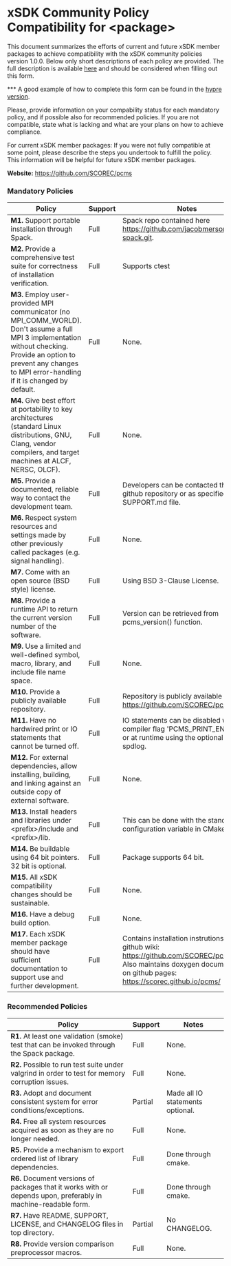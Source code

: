 # xSDK Community Policy Compatibility for \<package\>

This document summarizes the efforts of current and future xSDK member packages to achieve compatibility with the xSDK community policies version 1.0.0. Below only short descriptions of each policy are provided. The full description is available [here](https://github.com/xsdk-project/xsdk-community-policies)
and should be considered when filling out this form.

*** A good example of how to complete this form can be found in the [hypre version](https://github.com/xsdk-project/xsdk-policy-compatibility/blob/master/hypre-policy-compatibility.md).

Please, provide information on your compability status for each mandatory policy, and if possible also for recommended policies.
If you are not compatible, state what is lacking and what are your plans on how to achieve compliance.

For current xSDK member packages: If you were not fully compatible at some point, please describe the steps you undertook to fulfill the policy. This information will be helpful for future xSDK member packages.

**Website:** https://github.com/SCOREC/pcms

### Mandatory Policies

| Policy                 |Support| Notes                   |
|------------------------|-------|-------------------------|
|**M1.** Support portable installation through Spack. |Full| Spack repo contained here https://github.com/jacobmerson/pcms-spack.git. |
|**M2.** Provide a comprehensive test suite for correctness of installation verification. |Full| Supports ctest
|**M3.** Employ user-provided MPI communicator (no MPI_COMM_WORLD). Don't assume a full MPI 3 implementation without checking. Provide an option to prevent any changes to MPI error-handling if it is changed by default. |Full| None. |
|**M4.** Give best effort at portability to key architectures (standard Linux distributions, GNU, Clang, vendor compilers, and target machines at ALCF, NERSC, OLCF). |Full| None. |
|**M5.** Provide a documented, reliable way to contact the development team. |Full| Developers can be contacted through github repository or as specified in the SUPPORT.md file. |
|**M6.** Respect system resources and settings made by other previously called packages (e.g. signal handling). |Full| None. |
|**M7.** Come with an open source (BSD style) license. |Full| Using BSD 3-Clause License. |
|**M8.** Provide a runtime API to return the current version number of the software. |Full| Version can be retrieved from pcms_version() function. |
|**M9.** Use a limited and well-defined symbol, macro, library, and include file name space. |Full| None. |
|**M10.** Provide a publicly available repository. |Full| Repository is publicly available at https://github.com/SCOREC/pcms. |
|**M11.** Have no hardwired print or IO statements that cannot be turned off. |Full| IO statements can be disabled with a compiler flag 'PCMS_PRINT_ENABLED' or at runtime using the optional library spdlog. |
|**M12.** For external dependencies, allow installing, building, and linking against an outside copy of external software. |Full| None. |
|**M13.** Install headers and libraries under \<prefix\>/include and \<prefix\>/lib. |Full| This can be done with the standard configuration variable in CMake. |
|**M14.** Be buildable using 64 bit pointers. 32 bit is optional. |Full| Package supports 64 bit. |
|**M15.** All xSDK compatibility changes should be sustainable. |Full| None. |
|**M16.** Have a debug build option. |Full| None. |
|**M17.** Each xSDK member package should have sufficient documentation to support use and further development.  |Full| Contains installation instrutions in the github wiki: https://github.com/SCOREC/pcms/wiki. Also maintains doxygen documentaion on github pages: https://scorec.github.io/pcms/ |

### Recommended Policies

| Policy                 |Support| Notes                   |
|------------------------|-------|-------------------------|
|**R1.** At least one validation (smoke) test that can be invoked through the Spack package. |Full| None. |
|**R2.** Possible to run test suite under valgrind in order to test for memory corruption issues. |Full| None. |
|**R3.** Adopt and document consistent system for error conditions/exceptions. |Partial| Made all IO statements optional. |
|**R4.** Free all system resources acquired as soon as they are no longer needed. |Full| None. |
|**R5.** Provide a mechanism to export ordered list of library dependencies. |Full| Done through cmake. |
|**R6.** Document versions of packages that it works with or depends upon, preferably in machine-readable form.  |Full| Done through cmake. |
|**R7.** Have README, SUPPORT, LICENSE, and CHANGELOG files in top directory.  |Partial| No CHANGELOG. |
|**R8.** Provide version comparison preprocessor macros.  |Full| None. |

